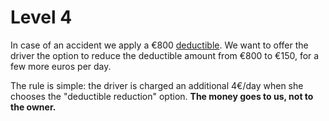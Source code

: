 # Level 4

In case of an accident we apply a €800 [deductible](http://en.wikipedia.org/wiki/Deductible).
We want to offer the driver the option to reduce the deductible amount from €800 to €150, for a few more euros per day.

The rule is simple: the driver is charged an additional 4€/day when she chooses the "deductible reduction" option.
**The money goes to us, not to the owner.**
